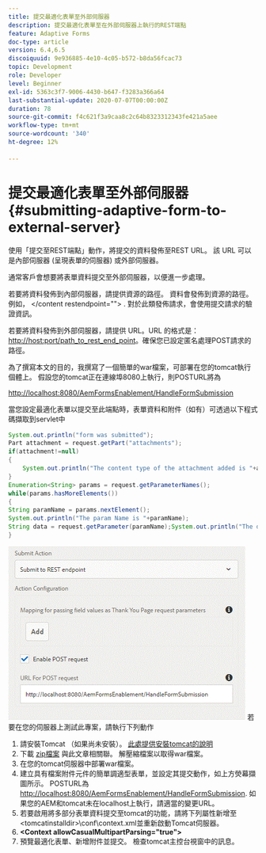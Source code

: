 ```yaml
---
title: 提交最適化表單至外部伺服器
description: 提交最適化表單至在外部伺服器上執行的REST端點
feature: Adaptive Forms
doc-type: article
version: 6.4,6.5
discoiquuid: 9e936885-4e10-4c05-b572-b8da56fcac73
topic: Development
role: Developer
level: Beginner
exl-id: 5363c3f7-9006-4430-b647-f3283a366a64
last-substantial-update: 2020-07-07T00:00:00Z
duration: 78
source-git-commit: f4c621f3a9caa8c2c64b8323312343fe421a5aee
workflow-type: tm+mt
source-wordcount: '340'
ht-degree: 12%

---
```


# 提交最適化表單至外部伺服器 {#submitting-adaptive-form-to-external-server}

使用「提交至REST端點」動作，將提交的資料發佈至REST URL。 該 URL 可以是內部伺服器 (呈現表單的伺服器) 或外部伺服器。

通常客戶會想要將表單資料提交至外部伺服器，以便進一步處理。

若要將資料發佈到內部伺服器，請提供資源的路徑。 資料會發佈到資源的路徑。例如， &lt;/content restendpoint=&quot;&quot;> . 對於此類發佈請求，會使用提交請求的驗證資訊。

若要將資料發佈到外部伺服器，請提供 URL。URL 的格式是：<http://host:port/path_to_rest_end_point>。確保您已設定匿名處理POST請求的路徑。

為了撰寫本文的目的，我撰寫了一個簡單的war檔案，可部署在您的tomcat執行個體上。 假設您的tomcat正在連線埠8080上執行，則POSTURL將為

<http://localhost:8080/AemFormsEnablement/HandleFormSubmission>

當您設定最適化表單以提交至此端點時，表單資料和附件（如有）可透過以下程式碼擷取到servlet中

```java
System.out.println("form was submitted");
Part attachment = request.getPart("attachments");
if(attachment!=null)
{
    System.out.println("The content type of the attachment added is "+attachment.getContentType());
}
Enumeration<String> params = request.getParameterNames();
while(params.hasMoreElements())
{
String paramName = params.nextElement();
System.out.println("The param Name is "+paramName);
String data = request.getParameter(paramName);System.out.println("The data  is "+data);
}
```

![表單提交](assets/formsubmission.gif)
若要在您的伺服器上測試此專案，請執行下列動作

1. 請安裝Tomcat （如果尚未安裝）。 [此處提供安裝tomcat的說明](https://helpx.adobe.com/experience-manager/kt/forms/using/preparing-datasource-for-form-data-model-tutorial-use.html)
1. 下載 [zip檔案](assets/aemformsenablement.zip) 與此文章相關聯。 解壓縮檔案以取得war檔案。
1. 在您的tomcat伺服器中部署war檔案。
1. 建立具有檔案附件元件的簡單調適型表單，並設定其提交動作，如上方熒幕擷圖所示。 POSTURL為 <http://localhost:8080/AemFormsEnablement/HandleFormSubmission>. 如果您的AEM和tomcat未在localhost上執行，請適當的變更URL。
1. 若要啟用將多部分表單資料提交至tomcat的功能，請將下列屬性新增至 &lt;tomcatinstalldir>\conf\context.xml並重新啟動Tomcat伺服器。
1. **&lt;Context allowCasualMultipartParsing=&quot;true&quot;>**
1. 預覽最適化表單、新增附件並提交。 檢查tomcat主控台視窗中的訊息。
